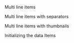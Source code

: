 Multi line items
<snippet id='multiline-listview-basic-html'/>

Multi line items with separators
<snippet id='multiline-listview-borders-html'/>

Multi line items with thumbnails
<snippet id='multiline-listview-thumbs-html'/>

Initializing the data Items
<snippet id='multiline-listview-code'/>